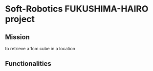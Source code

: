 # Soft-Robotics FUKUSHIMA-HAIRO project
## Mission 



to retrieve a 1cm cube in a location
## Functionalities
##

